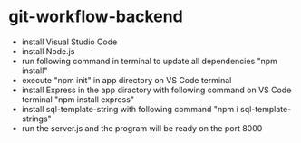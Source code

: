 # git-workflow-backend

-   install Visual Studio Code
-   install Node.js
-   run following command in terminal to update all dependencies "npm install"
-   execute "npm init" in app directory on VS Code terminal
-   install Express in the app diractory with following command on VS Code terminal "npm install express"
-   install sql-template-string with following command "npm i sql-template-strings"
-   run the server.js and the program will be ready on the port 8000
